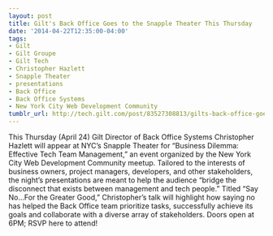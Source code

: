 ```yaml
---
layout: post
title: Gilt's Back Office Goes to the Snapple Theater This Thursday
date: '2014-04-22T12:35:00-04:00'
tags:
- Gilt
- Gilt Groupe
- Gilt Tech
- Christopher Hazlett
- Snapple Theater
- presentations
- Back Office
- Back Office Systems
- New York City Web Development Community
tumblr_url: http://tech.gilt.com/post/83527308813/gilts-back-office-goes-to-the-snapple-theater
---
```


This Thursday (April 24) Gilt Director of Back Office Systems Christopher Hazlett will appear at NYC’s Snapple Theater for “Business Dilemma: Effective Tech Team Management,” an event organized by the New York City Web Development Community meetup. Tailored to the interests of business owners, project managers, developers, and other stakeholders, the night’s presentations are meant to help the audience “bridge the disconnect that exists between management and tech people.” Titled “Say No…For the Greater Good,” Christopher’s talk will highlight how saying no has helped the Back Office team prioritize tasks, successfully achieve its goals and collaborate with a diverse array of stakeholders. Doors open at 6PM; RSVP here to attend!
